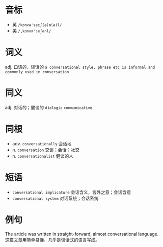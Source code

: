 # 音标

- 英 `/kɒnvə'seɪʃ(ə)n(ə)l/`
- 美 `/,kɑnvɚ'seʃənl/`

# 词义

adj. 口语的，谈话的
`a conversational style, phrase etc is informal and commonly used in conversation`

# 同义

adj. 对话的；健谈的
`dialogic` `communicative`

# 同根

- adv. `conversationally` 会话地
- n. `conversation` 交谈；会话；社交
- n. `conversationalist` 健谈的人

# 短语

- `conversational implicature` 会话含义，言外之意；会话含意
- `conversational system` 对话系统；会话系统

# 例句

The article was written in straight-forward, almost conversational language.
这篇文章用简单易懂、几乎是谈话式的语言写成。



